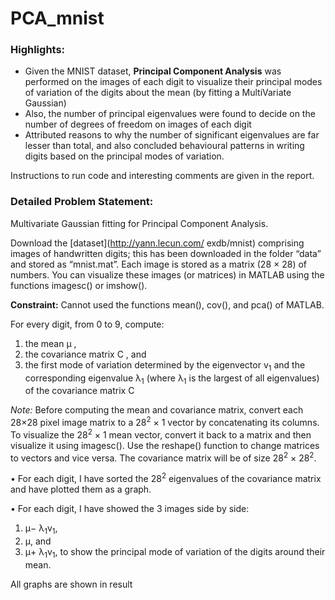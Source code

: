 # PCA_mnist

### Highlights:
- Given the MNIST dataset, **Principal Component Analysis** was performed on the images of each digit to visualize 
their principal modes of variation of the digits about the mean (by fitting a MultiVariate Gaussian) 
- Also, the number of principal eigenvalues were found to decide on the number of degrees of freedom on
images of each digit
- Attributed reasons to why the number of significant eigenvalues are far lesser than total, and also 
concluded behavioural patterns in writing digits based on the principal modes of variation.

Instructions to run code and interesting comments are given in the report.

### Detailed Problem Statement:

Multivariate Gaussian fitting for Principal Component Analysis.

Download the [dataset](http://yann.lecun.com/
exdb/mnist) comprising images of handwritten digits; this has been downloaded in the folder “data” and stored as “mnist.mat”.
Each image is stored as a matrix (28 × 28) of numbers. You can visualize these images (or
matrices) in MATLAB using the functions imagesc() or imshow(). 

**Constraint:** Cannot used the functions mean(), cov(), and pca() of MATLAB.

For every digit, from 0 to 9, compute:
1. the mean μ ,
2. the covariance matrix C , and
3. the first mode of variation determined by the eigenvector v<sub>1</sub> and the corresponding eigenvalue λ<sub>1</sub> (where λ<sub>1</sub> is the largest of all eigenvalues) of the covariance matrix C 

*Note:* Before computing the mean and covariance matrix, convert each 28×28 pixel image matrix
to a 28<sup>2</sup> × 1 vector by concatenating its columns. To visualize the 28<sup>2</sup> × 1 mean vector, convert
it back to a matrix and then visualize it using imagesc(). Use the reshape() function to change
matrices to vectors and vice versa. The covariance matrix will be of size 28<sup>2</sup> × 28<sup>2</sup>.

• For each digit, I have sorted the 28<sup>2</sup> eigenvalues of the covariance matrix and have plotted them as
a graph. 

•  For each digit, I have showed the 3 images side by side: 
1. μ− λ<sub>1</sub>v<sub>1</sub>,
2. μ, and
3. μ+ λ<sub>1</sub>v<sub>1</sub>,
to show the principal mode of variation of the digits around their mean. 

All graphs are shown in result
